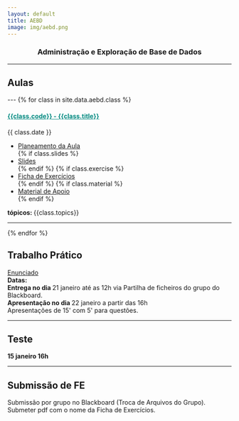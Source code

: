```yaml
---
layout: default
title: AEBD
image: img/aebd.png
---
```


<h3 style="text-align:center;">Administração e Exploração de Base de Dados</h3>

---
<h2> <i class="fa fa-file-o"></i> Aulas </h2>
---
{% for class in site.data.aebd.class %}

<h4> <span style="color: #048A81; text-decoration: underline;">{{class.code}} - {{class.title}}</span></h4>
<i class="fa fa-calendar"></i> {{ class.date }} 
<ul>
    <li> <a href="{{ class.plan }}" target='_blank'> Planeamento da Aula </a></li>
    {% if class.slides %} 
        <li> <a href="{{ class.slides }}" target='_blank'> Slides </a> </li>
    {% endif %}
    {% if class.exercise %} 
        <li> <a href="{{ class.exercise }}" target='_blank'> Ficha de Exercícios </a> </li>
    {% endif %}
    {% if class.material %} 
        <li> <a href="{{ class.material }}" target='_blank'> Material de Apoio </a> </li>
    {% endif %}
</ul>  
<strong> tópicos: </strong> {{class.topics}} 

---

{% endfor %}
<h2> <i class="fa fa-hand-paper-o"></i> Trabalho Prático</h2>
<p> <a href="../../data/aebd/tp/trabalhopratico.pdf" target="_blank"><i class="fa fa-file-text-o"></i> Enunciado </a> <br>
<i class="fa fa-calendar"></i> <strong> Datas: </strong> <br> 
<strong> Entrega no dia </strong> 21 janeiro até as 12h via Partilha de ficheiros do grupo do Blackboard. <br>
<strong> Apresentação no dia </strong>22 janeiro a partir das 16h <br>
Apresentações de 15' com 5' para questões. </p>

---

<h2> <i class="fa fa-file-text-o"></i> Teste</h2>
<p> <i class="fa fa-calendar"></i> <strong> 15 janeiro 16h </strong> <br>  </p>

---

<h2> <i class="fa fa-envelope"></i> Submissão de FE</h2>
<p> Submissão por grupo no Blackboard (Troca de Arquivos do Grupo). Submeter pdf com o nome da Ficha de Exercícios. </p>